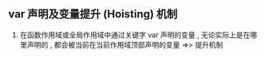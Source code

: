## var 声明及变量提升 (Hoisting)  机制
1. 在函数作用域或全局作用域中通过关键字 var 声明的变量 , 无论实际上是在哪里声明的 , 都会被当前在当前作用域顶部声明的变量  =>> 提升机制


